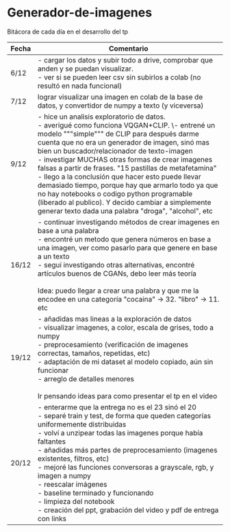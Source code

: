 # Generador-de-imagenes


Bitácora de cada día en el desarrollo del tp

| Fecha | Comentario |
| ------------- | ------------- |
| 6/12  | - cargar los datos y subir todo a drive, comprobar que anden y se puedan visualizar. <br> - ver si se pueden leer csv sin subirlos a colab (no resultó en nada funcional)  |
| 7/12  | lograr visualizar una imagen en colab de la base de datos, y convertidor de numpy a texto (y viceversa)  |
|9/12 | - hice un analisis exploratorio de datos. <br> - averigué como funciona VQGAN+CLIP. \\- entrené un modelo """simple""" de CLIP para después darme cuenta que no era un generador de imagen, sinó mas bien un buscador/relacionador de texto-imagen<br> - investigar MUCHAS otras formas de crear imagenes falsas a partir de frases. "15 pastillas de metafetamina"<br> - llego a la conclusión que hacer esto puede llevar demasiado tiempo, porque hay que armarlo todo ya que no hay notebooks o codigo python programable (liberado al publico). Y decido cambiar a simplemente generar texto dada una palabra "droga", "alcohol", etc<br> 
|16/12| - continuar investigando métodos de crear imagenes en base a una palabra <br> - encontré un metodo que genera números en base a una imagen, ver como pasarlo para que genere en base a un texto <br> - seguí investigando otras alternativas, encontré artículos buenos de CGANs, debo leer más teoría <br><br> Idea: puedo llegar a crear una palabra y que me la encodee en una categoría "cocaina" -> 32.  "libro" -> 11. etc
|19/12|- añadidas mas lineas a la exploración de datos<br>- visualizar imagenes, a color, escala de grises, todo a numpy<br>- preprocesamiento (verificación de imagenes correctas, tamaños, repetidas, etc)<br>- adaptación de mi dataset al modelo copiado, aún sin funcionar<br>- arreglo de detalles menores <br><br>  Ir pensando ideas para como presentar el tp en el video
|20/12|- enterarme que la entrega no es el 23 sinó el 20 <br> - separé train y test, de forma que queden categorías uniformemente distribuidas<br> - volví a unzipear todas las imagenes porque había faltantes <br> - añadidas más partes de preprocesamiento (imagenes existentes, filtros, etc) <br>- mejoré las funciones conversoras a grayscale, rgb, y imagen a numpy<br> - reescalar imágenes<br> - baseline terminado y funcionando <br> - limpieza del notebook <br> - creación del ppt, grabación del video y pdf de entrega con links 

